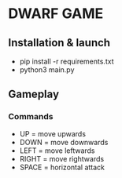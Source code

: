 # DWARF GAME

## Installation & launch

* pip install -r requirements.txt
* python3 main.py

## Gameplay
### Commands
*   UP = move upwards
*   DOWN = move downwards
*   LEFT = move leftwards
*   RIGHT = move rightwards
*   SPACE = horizontal attack